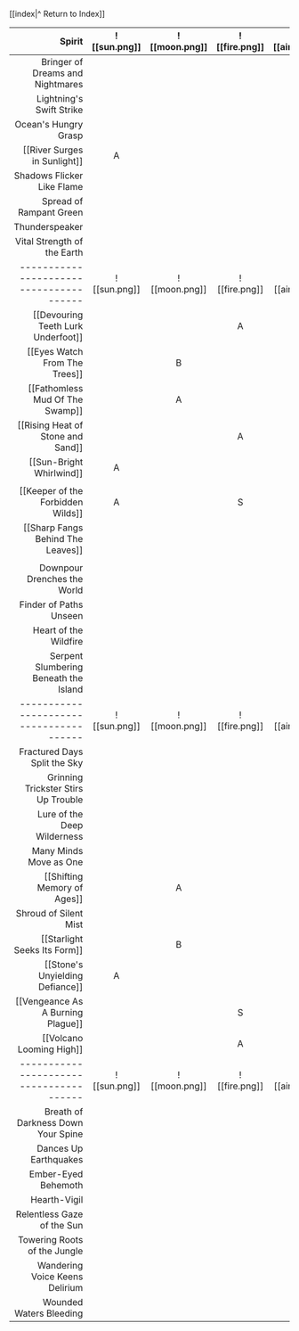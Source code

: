 
[[index|^ Return to Index]]

|                                  Spirit | ![[sun.png]] | ![[moon.png]] | ![[fire.png]] | ![[air.png]] | ![[water.png]] | ![[earth.png]] | ![[plant.png]] | ![[animal.png]] |
| --------------------------------------: | :-------------------------------------: | :--------------------------------------: | :--------------------------------------: | :-------------------------------------: | :---------------------------------------: | :---------------------------------------: | :---------------------------------------: | :----------------------------------------: |
|        Bringer of Dreams and Nightmares |                                         |                                          |                                          |                                         |                                           |                                           |                                           |                                            |
|                Lightning's Swift Strike |                                         |                                          |                                          |                                         |                                           |                                           |                                           |                                            |
|                    Ocean's Hungry Grasp |                                         |                                          |                                          |                                         |                                           |                                           |                                           |                                            |
|            [[River Surges in Sunlight]] |                    A                    |                                          |                                          |                                         |                     A                     |                     B                     |                                           |                                            |
|              Shadows Flicker Like Flame |                                         |                                          |                                          |                                         |                                           |                                           |                                           |                                            |
|                 Spread of Rampant Green |                                         |                                          |                                          |                                         |                                           |                                           |                                           |                                            |
|                          Thunderspeaker |                                         |                                          |                                          |                                         |                                           |                                           |                                           |                                            |
|             Vital Strength of the Earth |                                         |                                          |                                          |                                         |                                           |                                           |                                           |                                            |
| --------------------------------------- | ![[sun.png]] | ![[moon.png]] | ![[fire.png]] | ![[air.png]] | ![[water.png]] | ![[earth.png]] | ![[plant.png]] | ![[animal.png]] |
|      [[Devouring Teeth Lurk Underfoot]] |                                         |                                          |                    A                     |                                         |                                           |                     B                     |                                           |                     A                      |
|           [[Eyes Watch From The Trees]] |                                         |                    B                     |                                          |                    C                    |                                           |                                           |                     A                     |                                            |
|         [[Fathomless Mud Of The Swamp]] |                                         |                    A                     |                                          |                                         |                     A                     |                     B                     |                     C                     |                                            |
|       [[Rising Heat of Stone and Sand]] |                                         |                                          |                    A                     |                    C                    |                                           |                     B                     |                                           |                                            |
|                [[Sun-Bright Whirlwind]] |                    A                    |                                          |                                          |                   SS                    |                                           |                                           |                                           |                                            |
|                                         |                                         |                                          |                                          |                                         |                                           |                                           |                                           |                                            |
|       [[Keeper of the Forbidden Wilds]] |                    A                    |                                          |                    S                     |                                         |                                           |                                           |                     S                     |                                            |
|       [[Sharp Fangs Behind The Leaves]] |                                         |                                          |                                          |                                         |                                           |                                           |                     S                     |                     S                      |
|                                         |                                         |                                          |                                          |                                         |                                           |                                           |                                           |                                            |
|             Downpour Drenches the World |                                         |                                          |                                          |                                         |                                           |                                           |                                           |                                            |
|                  Finder of Paths Unseen |                                         |                                          |                                          |                                         |                                           |                                           |                                           |                                            |
|                   Heart of the Wildfire |                                         |                                          |                                          |                                         |                                           |                                           |                                           |                                            |
|   Serpent Slumbering Beneath the Island |                                         |                                          |                                          |                                         |                                           |                                           |                                           |                                            |
| --------------------------------------- | ![[sun.png]] | ![[moon.png]] | ![[fire.png]] | ![[air.png]] | ![[water.png]] | ![[earth.png]] | ![[plant.png]] | ![[animal.png]] |
|            Fractured Days Split the Sky |                                         |                                          |                                          |                                         |                                           |                                           |                                           |                                            |
|     Grinning Trickster Stirs Up Trouble |                                         |                                          |                                          |                                         |                                           |                                           |                                           |                                            |
|             Lure of the Deep Wilderness |                                         |                                          |                                          |                                         |                                           |                                           |                                           |                                            |
|                  Many Minds Move as One |                                         |                                          |                                          |                                         |                                           |                                           |                                           |                                            |
|             [[Shifting Memory of Ages]] |                                         |                    A                     |                                          |                    B                    |                                           |                     A                     |                                           |                                            |
|                   Shroud of Silent Mist |                                         |                                          |                                          |                                         |                                           |                                           |                                           |                                            |
|            [[Starlight Seeks Its Form]] |                                         |                    B                     |                                          |                                         |                     A                     |                     S                     |                     A                     |                                            |
|         [[Stone's Unyielding Defiance]] |                    A                    |                                          |                                          |                                         |                                           |                    SS                     |                     B                     |                                            |
|       [[Vengeance As A Burning Plague]] |                                         |                                          |                    S                     |                    C                    |                     A                     |                                           |                                           |                     S                      |
|                [[Volcano Looming High]] |                                         |                                          |                    A                     |                    B                    |                                           |                     A                     |                                           |                                            |
| --------------------------------------- | ![[sun.png]] | ![[moon.png]] | ![[fire.png]] | ![[air.png]] | ![[water.png]] | ![[earth.png]] | ![[plant.png]] | ![[animal.png]] |
|      Breath of Darkness Down Your Spine |                                         |                                          |                                          |                                         |                                           |                                           |                                           |                                            |
|                   Dances Up Earthquakes |                                         |                                          |                                          |                                         |                                           |                                           |                                           |                                            |
|                     Ember-Eyed Behemoth |                                         |                                          |                                          |                                         |                                           |                                           |                                           |                                            |
|                            Hearth-Vigil |                                         |                                          |                                          |                                         |                                           |                                           |                                           |                                            |
|              Relentless Gaze of the Sun |                                         |                                          |                                          |                                         |                                           |                                           |                                           |                                            |
|            Towering Roots of the Jungle |                                         |                                          |                                          |                                         |                                           |                                           |                                           |                                            |
|          Wandering Voice Keens Delirium |                                         |                                          |                                          |                                         |                                           |                                           |                                           |                                            |
|                 Wounded Waters Bleeding |                                         |                                          |                                          |                                         |                                           |                                           |                                           |                                            |
